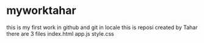 # myworktahar
this is my first work in github and git in locale
this is  reposi created by Tahar
there are 3 files index.html
app.js
style.css

